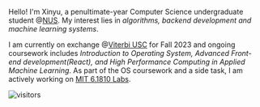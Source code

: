 Hello! I'm Xinyu, a penultimate-year Computer Science undergraduate student @[NUS](https://www.comp.nus.edu.sg/). My interest lies in *algorithms, backend development and machine learning systems*.

I am currently on exchange @[Viterbi USC](https://www.cs.usc.edu/) for Fall 2023 and ongoing coursework includes *Introduction to Operating System, Advanced Front-end development(React), and High Performance Computing in Applied Machine Learning*. As part of the OS coursework and a side task, I am actively working on [MIT 6.1810 Labs](https://pdos.csail.mit.edu/6.S081/2023/schedule.html).



![visitors](https://visitor-badge.laobi.icu/badge?page_id=Echomo-Xinyu)
